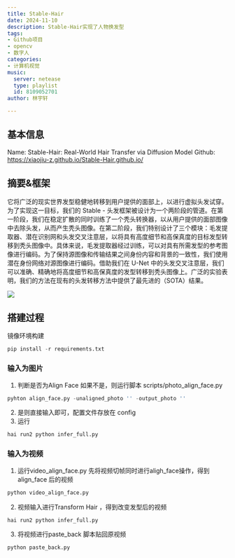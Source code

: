 ```yaml
---
title: Stable-Hair
date: 2024-11-10
description: Stable-Hair实现了人物换发型
tags: 
- Github项目
- opencv 
- 数字人
categories: 
- 计算机视觉
music:
  server: netease
  type: playlist
  id: 8109052701
author: 林宇轩

---
```


## 基本信息
Name: Stable-Hair: Real-World Hair Transfer via Diffusion Model
Github: https://xiaojiu-z.github.io/Stable-Hair.github.io/
## 摘要&框架
它将广泛的现实世界发型稳健地转移到用户提供的面部上，以进行虚拟头发试穿。为了实现这一目标，我们的 Stable - 头发框架被设计为一个两阶段的管道。在第一阶段，我们在稳定扩散的同时训练了一个秃头转换器，以从用户提供的面部图像中去除头发，从而产生秃头图像。在第二阶段，我们特别设计了三个模块：毛发提取器、潜在识别网和头发交叉注意层，以将具有高度细节和高保真度的目标发型转移到秃头图像中。具体来说，毛发提取器经过训练，可以对具有所需发型的参考图像进行编码。为了保持源图像和传输结果之间身份内容和背景的一致性，我们使用潜在身份网络对源图像进行编码。借助我们在 U-Net 中的头发交叉注意层，我们可以准确、精确地将高度细节和高保真度的发型转移到秃头图像上。广泛的实验表明，我们的方法在现有的头发转移方法中提供了最先进的（SOTA）结果。

![](https://cdn.jsdmirror.com/gh/LinYuXuan168/imgs@main/tmp/20241110191904.png)

## 搭建过程

镜像环境构建
```python
pip install -r requirements.txt
```
### 输入为图片

1. 判断是否为Align Face 如果不是，则运行脚本 scripts/photo_align_face.py
```python
pyhton align_face.py -unaligned_photo '' -output_photo '' 
```
2. 是则直接输入即可，配置文件存放在 config 
3. 运行
```python
hai run2 python infer_full.py
```

### 输入为视频

1. 运行video_align_face.py 先将视频切帧同时进行aligh_face操作，得到align_face 后的视频
```python
python video_align_face.py
```
2. 视频输入进行Transform Hair ，得到改变发型后的视频
```python
hai run2 python infer_full.py
```
3.  将视频进行paste_back 脚本贴回原视频
```python
python paste_back.py 
```





